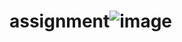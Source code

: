 # assignment![image](https://user-images.githubusercontent.com/104209441/168873061-26be360a-525d-44a1-bceb-94e3bd4ae9be.png)
